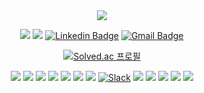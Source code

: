 <div align= "center">

<img src="https://capsule-render.vercel.app/api?type=transparent&color=gradient&height=120&text=Green_JEONG&animation=twinkling&fontColor=45be3c&fontSize=70" />

<!-- [![Typing SVG](https://readme-typing-svg.demolab.com/?lines="너의+개발+지식을+다+잡아+먹겠다!"&color=45BA76&width=665)](https://git.io/typing-svg) -->

<a href="https://github.com/Green-JEONG"><img src="https://hits.seeyoufarm.com/api/count/incr/badge.svg?url=https%3A%2F%2Fgithub.com%2FGreen-JEONG&count_bg=%23000000&title_bg=%23000000&icon=github.svg&icon_color=%23E7E7E7&title=GitHub&edge_flat=false)"/></a>
<a href="https://velog.io/@th2gr22n"><img src="https://img.shields.io/badge/Velog.io-11B48A?style=flat-square&logo=Vimeo&logoColor=white&link=https://velog.io/@th2gr22n"/></a>
[![Linkedin Badge](https://img.shields.io/badge/-LinkedIn-blue?style=flat-square&logo=Linkedin&logoColor=white&link=https://www.linkedin.com/in/%EA%B7%B8%EB%A6%B0-%EC%A0%95-79562a31b/)](https://www.linkedin.com/in/%EA%B7%B8%EB%A6%B0-%EC%A0%95-79562a31b/)
[![Gmail Badge](https://img.shields.io/badge/Gmail-d14836?style=flat-square&logo=Gmail&logoColor=white&link=mailto:th2gr22n@gmail.com)](mailto:th2gr22n@gmail.com)

[![Solved.ac
프로필](http://mazassumnida.wtf/api/mini/generate_badge?boj=th2gr22n)](https://solved.ac/th2gr22n)

<img src="https://img.shields.io/badge/CSS3-1572B6?style=for-the-badge&logo=CSS3&logoColor=white">
<img src="https://img.shields.io/badge/Notion-000000?style=for-the-badge&logo=Notion&logoColor=white&link=https://www.notion.so/green-jeong/9de00334b94b401f84e6d10855075584"> </a>
<img src="https://img.shields.io/badge/Discord-5865F2?style=for-the-badge&logo=Discord&logoColor=white">
<img src="https://img.shields.io/badge/Figma-F24E1E?style=for-the-badge&logo=Figma&logoColor=white">
<img src="https://img.shields.io/badge/GitHub Pages-222222?style=for-the-badge&logo=GitHub Pages&logoColor=white">
<img src="https://img.shields.io/badge/Github-181717?style=for-the-badge&logo=Github&logoColor=white">
<img src="https://img.shields.io/badge/Git-F05032?style=for-the-badge&logo=Git&logoColor=white">
<a href = "hun-se.slack.com"> <img alt="Slack" src ="https://img.shields.io/badge/Slack-4A154B.svg?&style=for-the-badge&logo=Slack&logoColor=white"/></a>
<img src="https://img.shields.io/badge/HTML5-E34F26?style=for-the-badge&logo=HTML5&logoColor=white">
<img src="https://img.shields.io/badge/Javascript-F7DF1E?style=for-the-badge&logo=Javascript&logoColor=white">
<img src="https://img.shields.io/badge/Python-3776AB?style=for-the-badge&logo=Python&logoColor=white">
<img src="https://img.shields.io/badge/React-61DAFB?style=for-the-badge&logo=React&logoColor=white">
<img src="https://img.shields.io/badge/Tailwind CSS-06B6D4?style=for-the-badge&logo=Tailwind CSS&logoColor=white">
